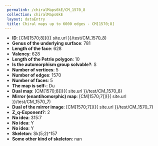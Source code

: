 ```yaml
--- 
 permalink: /chiralMaps6kE/CM_1570_8 
 collection: chiralMaps6kE
 layout: dataEntry
 title: Chiral maps up to 6000 edges - CM[1570;8]
---
```


- **ID**: [CM[1570;8]]({{ site.url }}/test/CM_1570_8)
- **Genus of the underlying surface**: 781
- **Length of the face**: 628
- **Valency**: 628
- **Length of the Petrie polygon**: 10
- **Is the automorphism group solvable?**: S
- **Number of vertices**: 5
- **Number of edges**: 1570
- **Number of faces**: 5
- **The map is self-**: Du
- **Dual map**: [CM[1570;8]]({{ site.url }}/test/CM_1570_8)
- **Mirror (enantihomorphic) map**: [CM[1570;7]]({{ site.url }}/test/CM_1570_7)
- **Dual of the mirror image**: [CM[1570;7]]({{ site.url }}/test/CM_1570_7)
- **Z_q-Exponent?**: 2
- **No idea**:  315:7
- **No idea**: Y
- **No idea**: Y
- **Skeleton**: Sk(5;2)^157
- **Some other kind of skeleton**: nan
